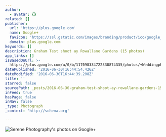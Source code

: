 ```yaml
---
author:
  - avatar: {}
related: []
publisher:
  url: 'https://plus.google.com'
  name: Google+
  favicon: 'https://ssl.gstatic.com/images/branding/product/ico/google_plus_alldp.ico'
  domain: plus.google.com
keywords: []
description: Graham Test shoot ay Rowallane Gardens (15 photos)
app_links: []
isBasedOnUrl: >-
  https://plus.google.com/u/0/b/117098334722338874335/photos/+Weddingphotographynorthernireland-Serene/albums/6302020235844002145
datePublished: '2016-06-30T16:44:54.426Z'
dateModified: '2016-06-30T16:44:39.208Z'
title: ''
starred: false
sourcePath: _posts/2016-06-30-graham-test-shoot-ay-rowallane-gardens-15-photos.md
inFeed: true
hasPage: false
inNav: false
_type: Photograph
_context: 'http://schema.org'

---
```

![Serene Photography's photos on Google+](https://lh3.googleusercontent.com/jDUWCmPKKUvY15TG_CY3_YjQg2uyGjdj73tYfGDtjwW_Y8DFhVNi-pZoxD7FXneOCXhDTMU)